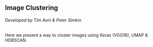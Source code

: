 ## Image Clustering
###### Developed by Tim Avni & Peter Simkin

Here we present a way to cluster images using Keras (VGG16), UMAP &amp; HDBSCAN

